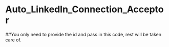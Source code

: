 # Auto_LinkedIn_Connection_Acceptor

##You only need to provide the id and pass in this code, rest will be taken care of.
